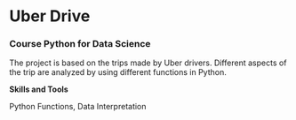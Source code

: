 # Uber Drive

### Course Python for Data Science

The project is based on the trips made by Uber drivers. Different aspects of the trip are analyzed by using different functions in Python.

**Skills and Tools**

Python Functions, Data Interpretation
